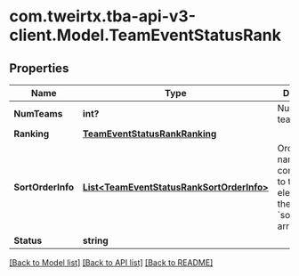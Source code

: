 # com.tweirtx.tba-api-v3-client.Model.TeamEventStatusRank
## Properties

Name | Type | Description | Notes
------------ | ------------- | ------------- | -------------
**NumTeams** | **int?** | Number of teams ranked. | [optional] 
**Ranking** | [**TeamEventStatusRankRanking**](TeamEventStatusRankRanking.md) |  | [optional] 
**SortOrderInfo** | [**List&lt;TeamEventStatusRankSortOrderInfo&gt;**](TeamEventStatusRankSortOrderInfo.md) | Ordered list of names corresponding to the elements of the &#x60;sort_orders&#x60; array. | [optional] 
**Status** | **string** |  | [optional] 

[[Back to Model list]](../README.md#documentation-for-models) [[Back to API list]](../README.md#documentation-for-api-endpoints) [[Back to README]](../README.md)

